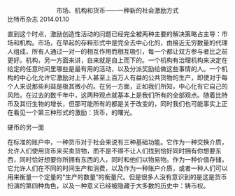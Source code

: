 <center>市场、机构和货币——一种新的社会激励方式</center>
比特币杂志 
2014.01.10

直到这个时点，激励创造性活动的问题已经完全被两种主要的解决策略占主导：市场和机构。市场，在早起的存粹形式中是完全去中心化的，由接近无穷数量的代理人组成，所有人通过一对一的相互作用而相互吸引，每一个都让双方参与者比之前更好。机构，另一方面来讲，自来就是自上而下的。一个机构有治理机构来决定在给定的任意时间里哪些是最有用的活动，以及分派奖励给做这些事情的人。一个机构的中心化允许它激励对上千人甚至上百万人有益的公共货物的生产，即使对于每个人来说那些利益是极其微小的。在另一方面，正如我们所知，中心化有它自己的风险。在过去的数千年中，这两种观点就基本上是我们所有的全部观点。随着比特币及其衍生物的增长，但那可能所有的都是关于改变的，同时我们也可能事实上正在看见一个第三种形式的激励：货币，的曙光。

硬币的另一面

在标准的账户中，一种货币对于社会来说有三种基础功能。它作为一种交换介质，允许人们使用货币来买卖货物，而不是不得不让人们找到恰好同时拥有你想要东西，同时恰好想要你所拥有东西的人，同时和他们以物易物。作为一种价值存储，它允许人们在不同的时间生产和消费，以及作为一种账户介质，或者一种人们可以用来衡量一个定量的“生产的数量”的衡量尺。但是很多人没有意识到的是这是货币扮演的第四种角色，以及一种意义已经被隐藏于大多数的历史中：铸币权。


